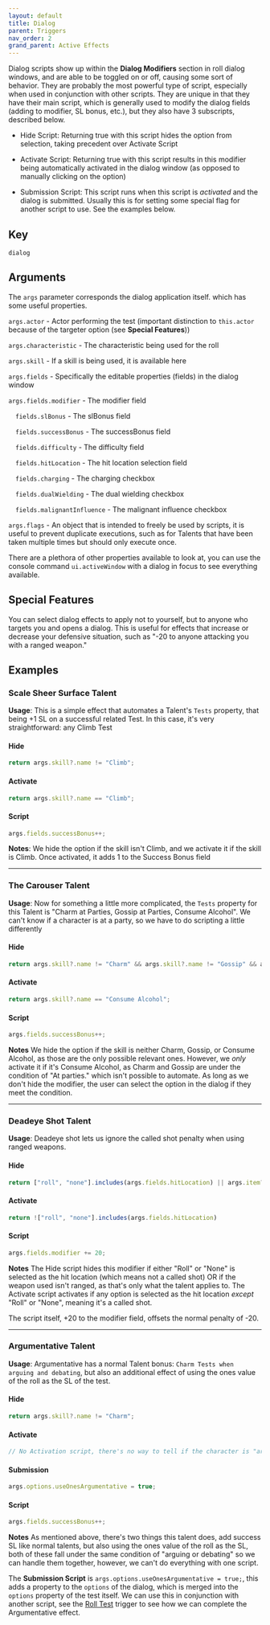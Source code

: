 ```yaml
---
layout: default
title: Dialog
parent: Triggers
nav_order: 2
grand_parent: Active Effects
---
```


Dialog scripts show up within the **Dialog Modifiers** section in roll dialog windows, and are able to be toggled on or off, causing some sort of behavior. They are probably the most powerful type of script, especially when used in conjunction with other scripts. They are unique in that they have their main script, which is generally used to modify the dialog fields (adding to modifier, SL bonus, etc.), but they also have 3 subscripts, described below. 

- Hide Script: Returning true with this script hides the option from selection, taking precedent over Activate Script

- Activate Script: Returning true with this script results in this modifier being automatically activated in the dialog window (as opposed to manually clicking on the option)

- Submission Script: This script runs when this script is *activated* and the dialog is submitted. Usually this is for setting some special flag for another script to use. See the examples below. 


## Key

`dialog`

## Arguments 

The `args` parameter corresponds the dialog application itself. which has some useful properties. 

`args.actor` - Actor performing the test (important distinction to `this.actor` because of the targeter option (see **Special Features**))

`args.characteristic` - The characteristic being used for the roll

`args.skill` - If a skill is being used, it is available here

`args.fields` - Specifically the editable properties (fields) in the dialog window

`args.fields.modifier` - The modifier field

&emsp;`fields.slBonus` - The slBonus field

&emsp;`fields.successBonus` - The successBonus field

&emsp;`fields.difficulty` - The difficulty field

&emsp;`fields.hitLocation` - The hit location selection field

&emsp;`fields.charging` - The charging checkbox

&emsp;`fields.dualWielding` - The dual wielding checkbox

&emsp;`fields.malignantInfluence` - The malignant influence checkbox

`args.flags` - An object that is intended to freely be used by scripts, it is useful to prevent duplicate executions, such as for Talents that have been taken multiple times but should only execute once. 


There are a plethora of other properties available to look at, you can use the console command `ui.activeWindow` with a dialog in focus to see everything available.

## Special Features

You can select dialog effects to apply not to yourself, but to anyone who targets you and opens a dialog. This is useful for effects that increase or decrease your defensive situation, such as "-20 to anyone attacking you with a ranged weapon."

## Examples

### Scale Sheer Surface Talent

**Usage**: This is a simple effect that automates a Talent's `Tests` property, that being +1 SL on a successful related Test. In this case, it's very straightforward: any Climb Test

#### Hide
```js
return args.skill?.name != "Climb";
```

#### Activate
```js
return args.skill?.name == "Climb";

```

#### Script
```js
args.fields.successBonus++;
```

**Notes**: We hide the option if the skill isn't Climb, and we activate it if the skill is Climb. Once activated, it adds 1 to the Success Bonus field

---
### The Carouser Talent

**Usage**: Now for something a little more complicated, the `Tests` property for this Talent is "Charm at Parties, Gossip at Parties, Consume Alcohol". We can't know if a character is at a party, so we have to do scripting a little differently

#### Hide
```js
return args.skill?.name != "Charm" && args.skill?.name != "Gossip" && args.skill?.name != "Consume Alcohol";
```

#### Activate
```js
return args.skill?.name == "Consume Alcohol";

```

#### Script
```js
args.fields.successBonus++;

```

**Notes** We hide the option if the skill is neither Charm, Gossip, or Consume Alcohol, as those are the only possible relevant ones. However, we *only* activate it if it's Consume Alcohol, as Charm and Gossip are under the condition of "At parties." which isn't possible to automate. As long as we don't hide the modifier, the user can select the option in the dialog if they meet the condition. 

---
### Deadeye Shot Talent

**Usage**: Deadeye shot lets us ignore the called shot penalty when using ranged weapons. 

#### Hide
```js
return ["roll", "none"].includes(args.fields.hitLocation) || args.item?.attackType != "ranged"
```

#### Activate
```js
return !["roll", "none"].includes(args.fields.hitLocation)
```

#### Script
```js
args.fields.modifier += 20;
```

**Notes** The Hide script hides this modifier if either "Roll" or "None" is selected as the hit location (which means not a called shot) OR if the weapon used isn't ranged, as that's only what the talent applies to. The Activate script activates if any option is selected as the hit location *except* "Roll" or "None", meaning it's a called shot. 

The script itself, +20 to the modifier field, offsets the normal penalty of -20. 

---


### Argumentative Talent

**Usage**: Argumentative has a normal Talent bonus: `Charm Tests when arguing and debating`, but also an additional effect of using the ones value of the roll as the SL of the test.  

#### Hide
```js
return args.skill?.name != "Charm";
```

#### Activate
```js
// No Activation script, there's no way to tell if the character is "arguing or debating"
```

#### Submission
```js
args.options.useOnesArgumentative = true;
```

#### Script
```js
args.fields.successBonus++;
```

**Notes** As mentioned above, there's two things this talent does, add success SL like normal talents, but also using the ones value of the roll as the SL, both of these fall under the same condition of "arguing or debating" so we can handle them together, however, we can't do everything with one script.

The **Submission Script** is `args.options.useOnesArgumentative = true;`, this adds a property to the `options` of the dialog, which is merged into the `options` property of the test itself. We can use this in conjunction with another script, see the [Roll Test](./rollTest#argumentative-talent) trigger to see how we can complete the Argumentative effect.
